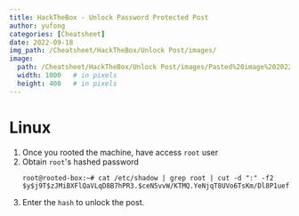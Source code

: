 ```yaml
---
title: HackTheBox - Unlock Password Protected Post
author: yufong
categories: [Cheatsheet]
date: 2022-09-18
img_path: /Cheatsheet/HackTheBox/Unlock Post/images/
image:
  path: /Cheatsheet/HackTheBox/Unlock Post/images/Pasted%20image%2020220919012146.png
  width: 1000   # in pixels
  height: 400   # in pixels
---
```


# Linux
1. Once you rooted the machine, have access `root` user
2. Obtain `root`'s hashed password
	```
	root@rooted-box:~# cat /etc/shadow | grep root | cut -d ":" -f2
	$y$j9T$zJMiBXFlQaVLqD8B7hPR3.$ceN5vvW/KTMQ.YeNjqT8UVo6TsKm/Dl8P1uefK6v5A1
	```
3. Enter the `hash` to unlock the post.